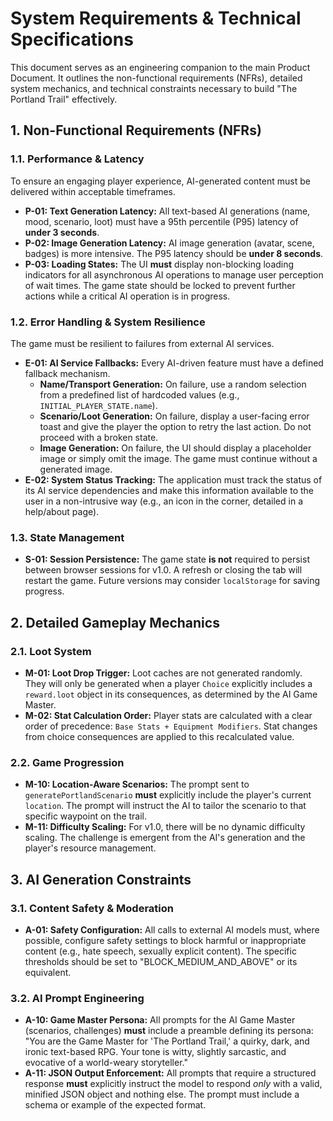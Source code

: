 # System Requirements & Technical Specifications

This document serves as an engineering companion to the main Product Document. It outlines the non-functional requirements (NFRs), detailed system mechanics, and technical constraints necessary to build "The Portland Trail" effectively.

## 1. Non-Functional Requirements (NFRs)

### 1.1. Performance & Latency
To ensure an engaging player experience, AI-generated content must be delivered within acceptable timeframes.

-   **P-01: Text Generation Latency:** All text-based AI generations (name, mood, scenario, loot) must have a 95th percentile (P95) latency of **under 3 seconds**.
-   **P-02: Image Generation Latency:** AI image generation (avatar, scene, badges) is more intensive. The P95 latency should be **under 8 seconds**.
-   **P-03: Loading States:** The UI **must** display non-blocking loading indicators for all asynchronous AI operations to manage user perception of wait times. The game state should be locked to prevent further actions while a critical AI operation is in progress.

### 1.2. Error Handling & System Resilience
The game must be resilient to failures from external AI services.

-   **E-01: AI Service Fallbacks:** Every AI-driven feature must have a defined fallback mechanism.
    -   **Name/Transport Generation:** On failure, use a random selection from a predefined list of hardcoded values (e.g., `INITIAL_PLAYER_STATE.name`).
    -   **Scenario/Loot Generation:** On failure, display a user-facing error toast and give the player the option to retry the last action. Do not proceed with a broken state.
    -   **Image Generation:** On failure, the UI should display a placeholder image or simply omit the image. The game must continue without a generated image.
-   **E-02: System Status Tracking:** The application must track the status of its AI service dependencies and make this information available to the user in a non-intrusive way (e.g., an icon in the corner, detailed in a help/about page).

### 1.3. State Management
-   **S-01: Session Persistence:** The game state **is not** required to persist between browser sessions for v1.0. A refresh or closing the tab will restart the game. Future versions may consider `localStorage` for saving progress.

## 2. Detailed Gameplay Mechanics

### 2.1. Loot System
-   **M-01: Loot Drop Trigger:** Loot caches are not generated randomly. They will only be generated when a player `Choice` explicitly includes a `reward.loot` object in its consequences, as determined by the AI Game Master.
-   **M-02: Stat Calculation Order:** Player stats are calculated with a clear order of precedence: `Base Stats + Equipment Modifiers`. Stat changes from choice consequences are applied to this recalculated value.

### 2.2. Game Progression
-   **M-10: Location-Aware Scenarios:** The prompt sent to `generatePortlandScenario` **must** explicitly include the player's current `location`. The prompt will instruct the AI to tailor the scenario to that specific waypoint on the trail.
-   **M-11: Difficulty Scaling:** For v1.0, there will be no dynamic difficulty scaling. The challenge is emergent from the AI's generation and the player's resource management.

## 3. AI Generation Constraints

### 3.1. Content Safety & Moderation
-   **A-01: Safety Configuration:** All calls to external AI models must, where possible, configure safety settings to block harmful or inappropriate content (e.g., hate speech, sexually explicit content). The specific thresholds should be set to "BLOCK_MEDIUM_AND_ABOVE" or its equivalent.

### 3.2. AI Prompt Engineering
-   **A-10: Game Master Persona:** All prompts for the AI Game Master (scenarios, challenges) **must** include a preamble defining its persona: "You are the Game Master for 'The Portland Trail,' a quirky, dark, and ironic text-based RPG. Your tone is witty, slightly sarcastic, and evocative of a world-weary storyteller."
-   **A-11: JSON Output Enforcement:** All prompts that require a structured response **must** explicitly instruct the model to respond *only* with a valid, minified JSON object and nothing else. The prompt must include a schema or example of the expected format.
